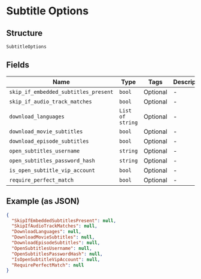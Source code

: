 
# Subtitle Options

## Structure

`SubtitleOptions`

## Fields

| Name | Type | Tags | Description |
|  --- | --- | --- | --- |
| `skip_if_embedded_subtitles_present` | `bool` | Optional | - |
| `skip_if_audio_track_matches` | `bool` | Optional | - |
| `download_languages` | `List of string` | Optional | - |
| `download_movie_subtitles` | `bool` | Optional | - |
| `download_episode_subtitles` | `bool` | Optional | - |
| `open_subtitles_username` | `string` | Optional | - |
| `open_subtitles_password_hash` | `string` | Optional | - |
| `is_open_subtitle_vip_account` | `bool` | Optional | - |
| `require_perfect_match` | `bool` | Optional | - |

## Example (as JSON)

```json
{
  "SkipIfEmbeddedSubtitlesPresent": null,
  "SkipIfAudioTrackMatches": null,
  "DownloadLanguages": null,
  "DownloadMovieSubtitles": null,
  "DownloadEpisodeSubtitles": null,
  "OpenSubtitlesUsername": null,
  "OpenSubtitlesPasswordHash": null,
  "IsOpenSubtitleVipAccount": null,
  "RequirePerfectMatch": null
}
```

